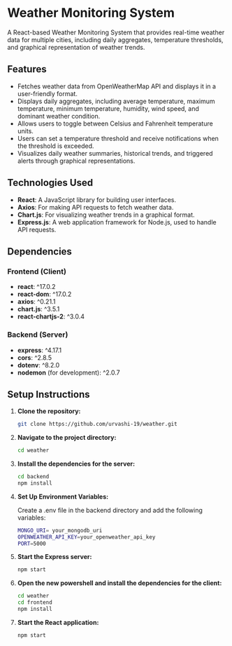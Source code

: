 # Weather Monitoring System

A React-based Weather Monitoring System that provides real-time weather data for multiple cities, including daily aggregates, temperature thresholds, and graphical representation of weather trends.

## Features

- Fetches weather data from OpenWeatherMap API and displays it in a user-friendly format.
- Displays daily aggregates, including average temperature, maximum temperature, minimum temperature, humidity, wind speed, and dominant weather condition.
- Allows users to toggle between Celsius and Fahrenheit temperature units.
- Users can set a temperature threshold and receive notifications when the threshold is exceeded.
- Visualizes daily weather summaries, historical trends, and triggered alerts through graphical representations.

## Technologies Used

- **React**: A JavaScript library for building user interfaces.
- **Axios**: For making API requests to fetch weather data.
- **Chart.js**: For visualizing weather trends in a graphical format.
- **Express.js**: A web application framework for Node.js, used to handle API requests.

## Dependencies

### Frontend (Client)

- **react**: ^17.0.2
- **react-dom**: ^17.0.2
- **axios**: ^0.21.1
- **chart.js**: ^3.5.1
- **react-chartjs-2**: ^3.0.4

### Backend (Server)

- **express**: ^4.17.1
- **cors**: ^2.8.5
- **dotenv**: ^8.2.0
- **nodemon** (for development): ^2.0.7

## Setup Instructions
1. **Clone the repository:**
   
   ```bash
   git clone https://github.com/urvashi-19/weather.git
   ```

2. **Navigate to the project directory:**
   
   ```bash
   cd weather
   ```

3. **Install the dependencies for the server:**

   ```bash
   cd backend 
   npm install
   ```

4. **Set Up Environment Variables:**
   
   Create a .env file in the backend directory and add the following variables:
   
   ```bash
   MONGO_URI= your_mongodb_uri
   OPENWEATHER_API_KEY=your_openweather_api_key
   PORT=5000
   ```

5. **Start the Express server:**

   ```bash
   npm start
   ```

6. **Open the new powershell and install the dependencies for the client:**

   ```bash
   cd weather
   cd frontend
   npm install
   ```

7. **Start the React application:**

   ```bash
   npm start
   ```
